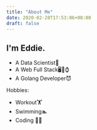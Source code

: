 ```yaml
---
title: "About Me"
date: 2020-02-28T17:53:06+08:00
draft: false
---
```


## I'm Eddie.  

* A Data Scientist🐍  
* A Web Full Stack🖥📱⌚️  
* A Golang Developer😈

Hobbies:

* Workout🏋️  
* Swimming🏊    
* Coding 👨‍💻  

  

